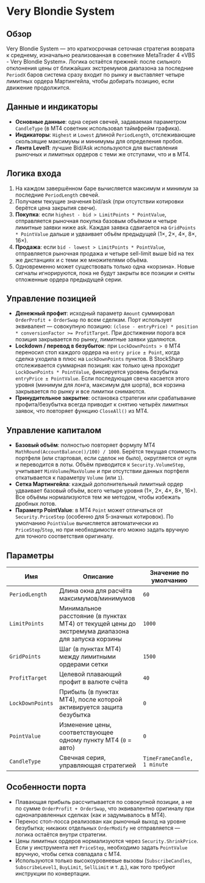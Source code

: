 # Very Blondie System

## Обзор
Very Blondie System — это краткосрочная сеточная стратегия возврата к среднему, изначально реализованная в советнике MetaTrader 4 «VBS - Very Blondie System». Логика остаётся прежней: после сильного отклонения цены от ближайших экстремумов диапазона за последние `PeriodX` баров система сразу входит по рынку и выставляет четыре лимитных ордера Мартингейла, чтобы добирать позицию, если движение продолжится.

## Данные и индикаторы
- **Основные данные**: одна серия свечей, задаваемая параметром `CandleType` (в MT4 советник использовал таймфрейм графика).
- **Индикаторы**: `Highest` и `Lowest` длиной `PeriodLength`, отслеживающие скользящие максимумы и минимумы для определения пробоя.
- **Лента Level1**: лучшие Bid/Ask используются для выставления рыночных и лимитных ордеров с теми же отступами, что и в MT4.

## Логика входа
1. На каждом завершённом баре вычисляется максимум и минимум за последние `PeriodLength` свечей.
2. Получаем текущие значения bid/ask (при отсутствии котировки берётся цена закрытия свечи).
3. **Покупка**: если `highest - bid > LimitPoints * PointValue`, отправляется рыночная покупка базовым объёмом и четыре лимитные заявки ниже ask. Каждая заявка сдвигается на `GridPoints * PointValue` дальше и удваивает объём предыдущей (1×, 2×, 4×, 8×, 16×).
4. **Продажа**: если `bid - lowest > LimitPoints * PointValue`, отправляется рыночная продажа и четыре sell-limit выше bid на тех же дистанциях и с теми же множителями объёма.
5. Одновременно может существовать только одна «корзина». Новые сигналы игнорируются, пока не будут закрыты все позиции и сняты отложенные ордера предыдущей серии.

## Управление позицией
- **Денежный профит**: исходный параметр `Amount` суммировал `OrderProfit + OrderSwap` по всем сделкам. Порт использует эквивалент — совокупную позицию: `(close - entryPrice) * position * conversionFactor >= ProfitTarget`. При достижении порога вся позиция закрывается по рынку, лимитные заявки удаляются.
- **Lockdown / перевод в безубыток**: при `LockDownPoints > 0` MT4 переносил стоп каждого ордера на `entry price ± Point`, когда сделка уходила в плюс на `LockDownPoints` пунктов. В StockSharp отслеживается суммарная позиция: как только цена проходит `LockDownPoints * PointValue`, фиксируется уровень безубытка `entryPrice ± PointValue`. Если последующая свеча касается этого уровня (минимум для лонга, максимум для шорта), вся корзина закрывается по рынку и все лимитки снимаются.
- **Принудительное закрытие**: остановка стратегии или срабатывание профита/безубытка всегда приводит к снятию четырёх лимитных заявок, что повторяет функцию `CloseAll()` из MT4.

## Управление капиталом
- **Базовый объём**: полностью повторяет формулу MT4 `MathRound(AccountBalance()/100) / 1000`. Берётся текущая стоимость портфеля (или стартовая, если сделок не было), округляется от нуля и переводится в лоты. Объём приводится к `Security.VolumeStep`, учитывает `MinVolume`/`MaxVolume` и при отсутствии данных портфеля откатывается к параметру `Volume` (или `1`).
- **Сетка Мартингейла**: каждый дополнительный лимитный ордер удваивает базовый объём, всего четыре уровня (1×, 2×, 4×, 8×, 16×). Все объёмы нормализуются тем же методом, чтобы избежать дробных лотов.
- **Параметр PointValue**: в MT4 `Point` может отличаться от `Security.PriceStep` (особенно для 5‑значных котировок). По умолчанию `PointValue` вычисляется автоматически из `PriceStep`/`Step`, но при необходимости его можно задать вручную для точного соответствия оригиналу.

## Параметры
| Имя | Описание | Значение по умолчанию |
| --- | -------- | --------------------- |
| `PeriodLength` | Длина окна для расчёта максимумов/минимумов | `60` |
| `LimitPoints` | Минимальное расстояние (в пунктах MT4) от текущей цены до экстремума диапазона для запуска корзины | `1000` |
| `GridPoints` | Шаг (в пунктах MT4) между лимитными ордерами сетки | `1500` |
| `ProfitTarget` | Целевой плавающий профит в валюте счёта | `40` |
| `LockDownPoints` | Прибыль (в пунктах MT4), после которой активируется защита безубытка | `0` |
| `PointValue` | Изменение цены, соответствующее одному пункту MT4 (`0` = авто) | `0` |
| `CandleType` | Свечная серия, управляющая стратегией | `TimeFrameCandle, 1 minute` |

## Особенности порта
- Плавающая прибыль рассчитывается по совокупной позиции, а не по сумме `OrderProfit + OrderSwap`, что эквивалентно оригиналу при однонаправленных сделках (как и задумывалось в MT4).
- Перенос стоп-лосса реализован как рыночный выход на уровне безубытка; никаких отдельных `OrderModify` не отправляется — логика остаётся внутри стратегии.
- Цены лимитных ордеров нормализуются через `Security.ShrinkPrice`. Если у инструмента нет `PriceStep`, необходимо задать `PointValue` вручную, чтобы сетка совпадала с MT4.
- Используются только высокоуровневые вызовы (`SubscribeCandles`, `SubscribeLevel1`, `BuyLimit`, `SellLimit` и т. д.), как того требуют инструкции по конвертации.
